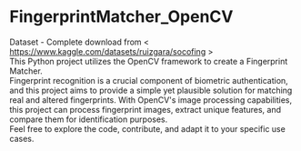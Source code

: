 # FingerprintMatcher_OpenCV
Dataset - Complete download from < https://www.kaggle.com/datasets/ruizgara/socofing ><br>
This Python project utilizes the OpenCV framework to create a Fingerprint Matcher.<br>
Fingerprint recognition is a crucial component of biometric authentication, and this project aims to provide a simple yet plausible solution for matching real and altered 
fingerprints. With OpenCV's image processing capabilities, this project can process fingerprint images, extract unique features, and compare them for identification purposes.<br>
Feel free to explore the code, contribute, and adapt it to your specific use cases.
